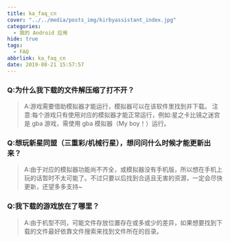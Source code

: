 ```yaml
---
title: ka_faq_cn
cover: "../../media/posts_img/kirbyassistant_index.jpg"
categories:
  - 我的 Android 应用
hide: true
tags:
  - FAQ
abbrlink: ka_faq_cn
date: 2019-08-21 15:57:57
---
```


### Q:为什么我下载的文件解压缩了打不开？

> A:游戏需要借助模拟器才能运行，模拟器可以在该软件里找到并下载。 注意:每个游戏只有使用对应的模拟器才能正常运行，例如:星之卡比镜之迷宫是 gba 游戏，需使用 gba 模拟器（My boy！）运行。

### Q:想玩新星同盟（三重彩/机械行星），想问问什么时候才能更新出来？

> A:由于对应的模拟器功能尚不齐全，或模拟器没有手机版，所以想在手机上玩的话暂时不太可能了。不过只要以后找到合适且无害的资源，一定会尽快更新，还望多多支持~

### Q:我下载的游戏放在了哪里？

> A:由于机型不同，可能文件存放位置存在或多或少的差异，如果想要找到下载的文件最好依靠文件搜索来找到文件所在的目录。

